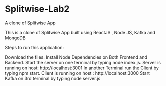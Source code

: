 # Splitwise-Lab2

A clone of Splitwise App

This is a clone of Splitwise App built using ReactJS , Node JS, Kafka and MongoDB

Steps to run this application:

Download the files.
Install Node Dependencies on Both Frontend and Backend.
Start the server on one terminal by typing node index.js. Server is running on host: http://localhost:3001
In another Terminal run the Client by typing npm start. Client is running on host : http://localhost:3000
Start Kafka on 3rd terminal by typing node server.js
